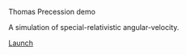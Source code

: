 Thomas Precession demo

A simulation of special-relativistic angular-velocity.

[Launch](https://thenumbernine.github.io/thomas-precession/)
